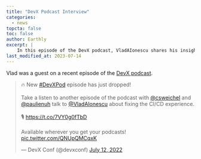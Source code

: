 ```yaml
---
title: "DevX Podcast Interview"
categories:
  - news
topcta: false
toc: false
author: Earthly
excerpt: |
    In this episode of the DevX podcast, VladAIonescu shares his insights on fixing the CI/CD experience. Join the conversation to discover practical tips for improving your development process and enhancing your workflow.
last_modified_at: 2023-07-14
---
```

Vlad was a guest on a recent episode of the [DevX podcast](https://www.buzzsprout.com/1895030/10907567).

<blockquote class="twitter-tweet"><p lang="en" dir="ltr">🔥 New <a href="https://twitter.com/hashtag/DevXPod?src=hash&amp;ref_src=twsrc%5Etfw">#DevXPod</a> episode has just dropped!<br><br>Take a listen to another episode of the podcast with <a href="https://twitter.com/csweichel?ref_src=twsrc%5Etfw">@csweichel</a> and <a href="https://twitter.com/paulienuh?ref_src=twsrc%5Etfw">@paulienuh</a> talk to <a href="https://twitter.com/VladAIonescu?ref_src=twsrc%5Etfw">@VladAIonescu</a> about fixing the CI/CD experience.<br><br>🎙 <a href="https://t.co/7VY0g0fTbD">https://t.co/7VY0g0fTbD</a><br><br>Available wherever you get your podcasts! <a href="https://t.co/QNUpQMCqxK">pic.twitter.com/QNUpQMCqxK</a></p>&mdash; DevX Conf (@devxconf) <a href="https://twitter.com/devxconf/status/1546856966957441027?ref_src=twsrc%5Etfw">July 12, 2022</a></blockquote> <script async src="https://platform.twitter.com/widgets.js" charset="utf-8"></script>
